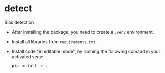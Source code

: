 # detect
Bias detection


- After installing the package, you need to create a `.venv` environment. 

- Install all libraries from `requirements.txt`.

- Install code "in editable mode", by running the following comand in your activated venv:
    ```bash
    pip install -e .
    ```


